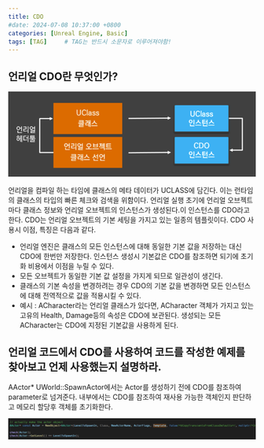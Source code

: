 ```yaml
---
title: CDO
#date: 2024-07-08 10:37:00 +0800
categories: [Unreal Engine, Basic]
tags: [TAG]		# TAG는 반드시 소문자로 이루어져야함!
---
```


## **언리얼 CDO란 무엇인가?**

![CDO_Image](/assets/img/CDO.png)

언리얼을 컴파일 하는 타임에 클래스의 메타 데이터가 UCLASS에 담긴다. 이는 런타임의 클래스의 타입의 빠른 체크와 검색을 위함이다.
언리얼 실행 초기에 언리얼 오브젝트마다 클래스 정보와 언리얼 오브젝트의 인스턴스가 생성된다.이 인스턴스를 CDO라고 한다. CDO는 언리얼 오브젝트의 기본 세팅을 가지고 있는 일종의 템플릿이다.
CDO 사용시 이점, 특징은 다음과 같다.

* 언리얼 엔진은 클래스의 모든 인스턴스에 대해 동일한 기본 값을 저장하는 대신 CDO에 한번만 저장한다. 인스턴스 생성시 기본값은 CDO를 참조하면 되기에 초기화 비용에서 이점을 누릴 수 있다.
* 모든 오브젝트가 동일한 기본 값 설정을 가지게 되므로 일관성이 생긴다.
* 클래스의 기본 속성을 변경하려는 경우 CDO의 기본 값을 변경하면 모든 인스턴스에 대해 전역적으로 값을 적용시킬 수 있다.
* 예시 : ACharacter라는 언리얼 클래스가 있다면, ACharacter 객체가 가지고 있는 고유의 Health, Damage등의 속성은 CDO에 보관된다. 생성되는 모든 ACharacter는 CDO에 지정된 기본값을 사용하게 된다.


## **언리얼 코드에서 CDO를 사용하여 코드를 작성한 예제를 찾아보고 언제 사용했는지 설명하라.**

AActor* UWorld::SpawnActor에서는 Actor를 생성하기 전에 CDO를 참조하여 parameter로 넘겨준다.
내부에서는 CDO를 참조하여 재사용 가능한 객체인지 판단하고 메모리 할당후 객체를 초기화한다.

![CDO_CodeExample](/assets/img/CDO_CodeExample.png)



